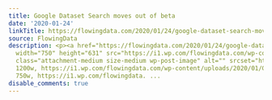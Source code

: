```yaml
---
title: Google Dataset Search moves out of beta
date: '2020-01-24'
linkTitle: https://flowingdata.com/2020/01/24/google-dataset-search-moves-out-of-beta/
source: FlowingData
description: <p><a href="https://flowingdata.com/2020/01/24/google-dataset-search-moves-out-of-beta/"><img
  width="750" height="631" src="https://i1.wp.com/flowingdata.com/wp-content/uploads/2020/01/Google-dataset-search-out-of-beta.png?fit=750%2C631&amp;ssl=1"
  class="attachment-medium size-medium wp-post-image" alt="" srcset="https://i1.wp.com/flowingdata.com/wp-content/uploads/2020/01/Google-dataset-search-out-of-beta.png?w=1200&amp;ssl=1
  1200w, https://i1.wp.com/flowingdata.com/wp-content/uploads/2020/01/Google-dataset-search-out-of-beta.png?resize=750%2C631&amp;ssl=1
  750w, https://i1.wp.com/flowingdata. ...
disable_comments: true
---
```

<p><a href="https://flowingdata.com/2020/01/24/google-dataset-search-moves-out-of-beta/"><img width="750" height="631" src="https://i1.wp.com/flowingdata.com/wp-content/uploads/2020/01/Google-dataset-search-out-of-beta.png?fit=750%2C631&amp;ssl=1" class="attachment-medium size-medium wp-post-image" alt="" srcset="https://i1.wp.com/flowingdata.com/wp-content/uploads/2020/01/Google-dataset-search-out-of-beta.png?w=1200&amp;ssl=1 1200w, https://i1.wp.com/flowingdata.com/wp-content/uploads/2020/01/Google-dataset-search-out-of-beta.png?resize=750%2C631&amp;ssl=1 750w, https://i1.wp.com/flowingdata. ...